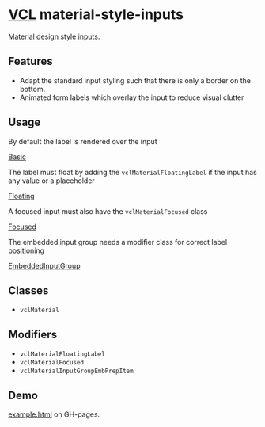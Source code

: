 # [VCL](https://github.com/vcl/doc) material-style-inputs

[Material design style inputs](https://material.io/design/components/text-fields.html#).

## Features

- Adapt the standard input styling such that there is only a border on the bottom.
- Animated form labels which overlay the input to reduce visual clutter

## Usage

By default the label is rendered over the input

[Basic](/demo/example-basic.html)

The label must float by adding the `vclMaterialFloatingLabel` if the input has any value or a placeholder

[Floating](/demo/example-floating.html)

A focused input must also have the `vclMaterialFocused` class

[Focused](/demo/example-focused.html)

The embedded input group needs a modifier class for correct label positioning

[EmbeddedInputGroup](/demo/example-embedded-input-button.html)

## Classes

- `vclMaterial`

## Modifiers

- `vclMaterialFloatingLabel`
- `vclMaterialFocused`
- `vclMaterialInputGroupEmbPrepItem`

## Demo

[example.html](/demo/example.html) on GH-pages.

